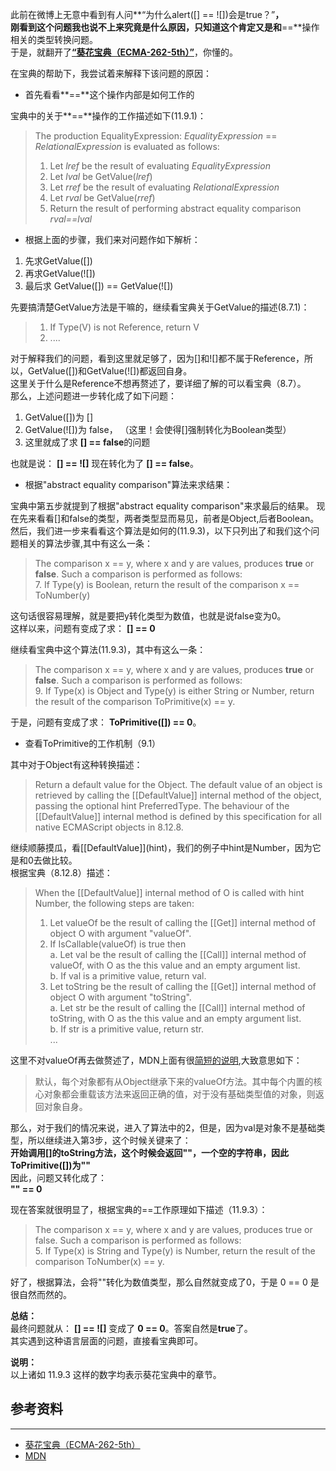此前在微博上无意中看到有人问**“为什么alert([] == ![])会是true？”**，  
刚看到这个问题我也说不上来究竟是什么原因，只知道这个肯定又是和**==**操作相关的类型转换问题。  
于是，就翻开了[**“葵花宝典（ECMA-262-5th）”**](http://www.ecma-international.org/publications/standards/Ecma-262.htm)，你懂的。  

在宝典的帮助下，我尝试着来解释下该问题的原因：  

* 首先看看**==**这个操作内部是如何工作的  

宝典中的关于**==**操作的工作描述如下(11.9.1)：        
> The production EqualityExpression: _EqualityExpression_ == _RelationalExpression_ is evaluated as follows:  
> 1. Let _lref_ be the result of evaluating _EqualityExpression_  
> 2. Let _lval_ be GetValue(_lref_)  
> 3. Let _rref_ be the result of evaluating _RelationalExpression_  
> 4. Let _rval_ be GetValue(_rref_)  
> 5. Return the result of performing abstract equality comparison _rval==lval_  

* 根据上面的步骤，我们来对问题作如下解析：  

1. 先求GetValue([])  
2. 再求GetValue(![])  
3. 最后求 GetValue([]) == GetValue(![])  

先要搞清楚GetValue方法是干嘛的，继续看宝典关于GetValue的描述(8.7.1)：  
> 1. If Type(V) is not Reference, return V  
> 2. ....  

对于解释我们的问题，看到这里就足够了，因为[]和![]都不属于Reference，所以，GetValue([])和GetValue(![])都返回自身。  
这里关于什么是Reference不想再赘述了，要详细了解的可以看宝典（8.7）。  
那么，上述问题进一步转化成了如下问题：   

1. GetValue([])为 []  
2. GetValue(![])为 false， （这里！会使得[]强制转化为Boolean类型）  
3. 这里就成了求 **[] == false**的问题  

也就是说： **[] == ![]** 现在转化为了 **[] == false**。  

* 根据"abstract equality comparison"算法来求结果：  

宝典中第五步就提到了根据"abstract equality comparison"来求最后的结果。 
现在先来看看[]和false的类型，两者类型显而易见，前者是Object,后者Boolean。   
然后，我们进一步来看看这个算法是如何的(11.9.3)，以下只列出了和我们这个问题相关的算法步骤,其中有这么一条：  
> The comparison x == y, where x and y are values, produces **true** or **false**. Such a comparison is performed as follows:  
> 7. If Type(y) is Boolean, return the result of the comparison x == ToNumber(y)  

这句话很容易理解，就是要把y转化类型为数值，也就是说false变为0。  
这样以来，问题有变成了求：  **[] == 0**  

继续看宝典中这个算法(11.9.3)，其中有这么一条：  
> The comparison x == y, where x and y are values, produces **true** or **false**. Such a comparison is performed as follows:  
> 9. If Type(x) is Object and Type(y) is either String or Number, return the result of the comparison ToPrimitive(x) == y.  

于是，问题有变成了求： **ToPrimitive([]) == 0**。  

* 查看ToPrimitive的工作机制（9.1）  

其中对于Object有这种转换描述：  
> Return a default value for the Object. The default value of an object is retrieved by calling the [[DefaultValue]] internal method of the object,  
> passing the optional hint PreferredType. The behaviour of the  
> [[DefaultValue]] internal method is defined by this specification for all native
> ECMAScript objects in 8.12.8.

继续顺藤摸瓜，看\[\[DefaultValue\]\](hint)，我们的例子中hint是Number，因为它是和0去做比较。  
根据宝典（8.12.8）描述：  
> When the [[DefaultValue]] internal method of O is called with hint Number, the following steps are taken:   
> 1. Let valueOf be the result of calling the [[Get]] internal method of object O with argument "valueOf".  
> 2. If IsCallable(valueOf) is true then  
>    a. Let val be the result of calling the [[Call]] internal method of valueOf, with O as the this value and an empty argument list.  
>    b. If val is a primitive value, return val.  
> 3. Let toString be the result of calling the [[Get]] internal method of object O with argument "toString".  
>    a. Let str be the result of calling the [[Call]] internal method of toString, with O as the this value and an empty argument list.  
>    b. If str is a primitive value, return str.  
> ...  

这里不对valueOf再去做赘述了，MDN上面有很[简短的说明](https://developer.mozilla.org/en/JavaScript/Reference/Global_Objects/Object/ValueOf),大致意思如下：  
> 默认，每个对象都有从Object继承下来的valueOf方法。其中每个内置的核心对象都会重载该方法来返回正确的值，对于没有基础类型值的对象，则返回对象自身。  

那么，对于我们的情况来说，进入了算法中的2，但是，因为val是对象不是基础类型，所以继续进入第3步，这个时候关键来了：  
**开始调用[]的toString方法，这个时候会返回\"\"，一个空的字符串，因此ToPrimitive([])为\"\"**  
因此，问题又转化成了：  
**\"\" == 0**  

现在答案就很明显了，根据宝典的==工作原理如下描述（11.9.3）：  
> The comparison x == y, where x and y are values, produces true or false. Such a comparison is performed as follows:  
> 5. If Type(x) is String and Type(y) is Number, return the result of the comparison ToNumber(x) == y.  

好了，根据算法，会将\"\"转化为数值类型，那么自然就变成了0，于是 0 == 0 是很自然而然的。

**总结：**  
最终问题就从： **[] == ![]** 变成了 **0 == 0**。答案自然是**true**了。  
其实遇到这种语言层面的问题，直接看宝典即可。  

**说明：**  
以上诸如 11.9.3 这样的数字均表示葵花宝典中的章节。  

参考资料
--------
* * *

* [葵花宝典（ECMA-262-5th）](http://www.ecma-international.org/publications/standards/Ecma-262.htm)  
* [MDN](https://developer.mozilla.org/en/JavaScript/Reference/Global_Objects/Object/ValueOf)    
